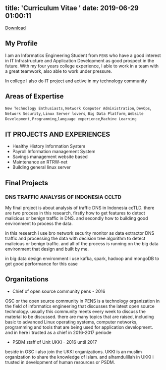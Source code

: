 title: 'Curriculum Vitae '
date: 2019-06-29 01:00:11
---
<a href="cv.pdf" target="_blank">Download</a>


## My Profile 

I am an Informatics Engineering Student from `PENS` who have a good interest in IT Infrastructure and Application Development as good prospect in the future. With my four years college experience, I able to work in a team with a great teamwork, also able to work under pressure. 

In college I also do IT project and active in my technology community

## Areas of Expertise
`New Technology Enthusiasts`, `Network Computer Administration`, `DevOps`, `Network Security`, `Linux Server lovers`, `Big Data Platform`, `Website Development`, `Programming`,`language experience`,`Machine Learning`

## IT PROJECTS AND EXPERIENCES

- Healthy History Information System
- Payroll Information management System
- Savings management website based
- Maintenance an RTRW-net
- Building general linux server 



## Final Projects
### DNS TRAFFIC ANALYSIS OF INDONESIA CCLTD


My final project is about analysis of traffic DNS in Indonesia ccTLD. there are two process in this research, firstly how to get features to detect malicious or benign traffic in DNS. and secondly how to building good environment to process the data. 

in this research i use bro network security monitor as data extractor DNS traffic  and processing the data with decision tree algorithm  to detect malicious or benign traffic. and all of the process is running on the big data environment that design and built by me.

in big data design environment i use kafka, spark, hadoop and mongoDB to get good performance for this case

## Organitations


- Chief of open source community pens - 2016

OSC or the open source community in PENS is a technology organization in the field of informatics engineering that discusses the latest open source technology. usually this community meets every week to discuss the material to be discussed. there are many topics that are raised, including basic to advanced Linux operating systems, computer networks, programming and tools that are being used for application development. and in here i trusted as a chief in 2016-2017 periode

- PSDM staff of Unit UKKI - 2016 until 2017

beside in OSC i also join the UKKI organizations. UKKI is an muslim organization to share the knowledge of islam. and alhamdulillah in UKKI i trusted in development of human resources or PSDM. 




